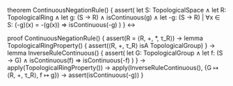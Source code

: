 theorem ContinuousNegationRule() {
  assert(
    let S: TopologicalSpace ∧
    let R: TopologicalRing ∧
    let g: (S → R) ∧ 
    isContinuous(g) ∧
    let -g: (S → R) | ∀x ∈ S: (-g)(x) = -(g(x)) ⇒
    isContinuous(-g)
  )
} ↔

proof ContinuousNegationRule() {
  assert(R = ⟨R, +, *, τ_R⟩) →
  lemma TopologicalRingProperty() {
    assert(⟨R, +, τ_R⟩ isA TopologicalGroup)
  } →
  lemma InverseRuleContinuous() {
    assert(
      let G: TopologicalGroup ∧
      let f: (S → G) ∧
      isContinuous(f) ⇒
      isContinuous(-f)
    )
  } →
  apply(TopologicalRingProperty()) →
  apply(InverseRuleContinuous(), {G ↦ ⟨R, +, τ_R⟩, f ↦ g}) →
  assert(isContinuous(-g))
}